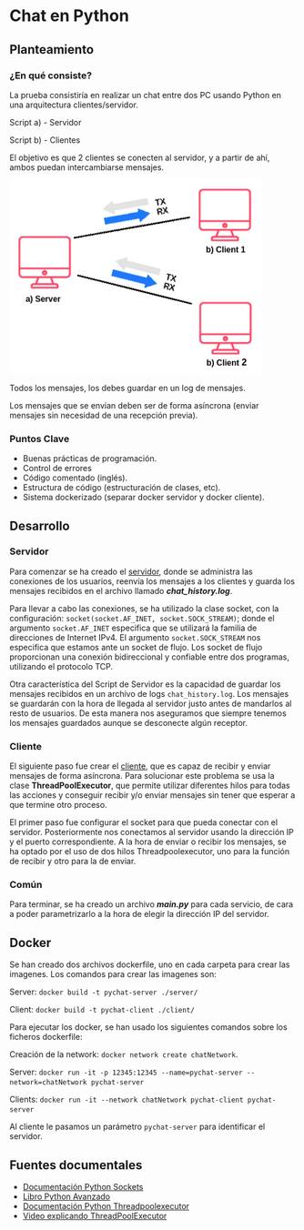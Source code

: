 # Chat en Python

## Planteamiento

### ¿En qué consiste?

La prueba consistiría en realizar un chat entre dos PC usando Python en una arquitectura clientes/servidor.

Script a) - Servidor

Script b) - Clientes

El objetivo es que 2 clientes se conecten al servidor, y a partir de ahí, ambos puedan intercambiarse mensajes.

![Connection picture](./media/image.png)

Todos los mensajes, los debes guardar en un log de mensajes.

Los mensajes que se envian deben ser de forma asíncrona (enviar mensajes sin necesidad de una recepción previa).

### Puntos Clave

- Buenas prácticas de programación.
- Control de errores
- Código comentado (inglés).
- Estructura de código (estructuración de clases, etc).
- Sistema dockerizado (separar docker servidor y docker cliente).

## Desarrollo

### Servidor

Para comenzar se ha creado el [servidor](./server/Server.py), donde se administra las conexiones de los usuarios, reenvía los mensajes a los clientes y guarda los mensajes recibidos en el archivo llamado ***chat_history.log***.

Para llevar a cabo las conexiones, se ha utilizado la clase socket, con la configuración: `socket(socket.AF_INET, socket.SOCK_STREAM)`; donde el argumento `socket.AF_INET` especifica que se utilizará la familia de direcciones de Internet IPv4. El argumento `socket.SOCK_STREAM` nos especifica que estamos ante un socket de flujo. Los socket de flujo proporcionan una conexión bidireccional y confiable entre dos programas, utilizando el protocolo TCP.

Otra característica del Script de Servidor es la capacidad de guardar los mensajes recibidos en un archivo de logs `chat_history.log`. Los mensajes se guardarán con la hora de llegada al servidor justo antes de mandarlos al resto de usuarios. De esta manera nos aseguramos que siempre tenemos los mensajes guardados aunque se desconecte algún receptor.

### Cliente

El siguiente paso fue crear el [cliente](./client/Client.py), que es capaz de recibir y enviar mensajes de forma asíncrona. Para solucionar este problema se usa la clase **ThreadPoolExecutor**, que permite utilizar diferentes hilos para todas las acciones y conseguir recibir y/o enviar mensajes sin tener que esperar a que termine otro proceso.

El primer paso fue configurar el socket para que pueda conectar con el servidor. Posteriormente nos conectamos al servidor usando la dirección IP y el puerto correspondiente.
A la hora de enviar o recibir los mensajes, se ha optado por el uso de dos hilos Threadpoolexecutor, uno para la función de recibir y otro para la de enviar.

### Común

Para terminar, se ha creado un archivo ***main.py*** para cada servicio, de cara a poder parametrizarlo a la hora de elegir la dirección IP del servidor.

## Docker

Se han creado dos archivos dockerfile, uno en cada carpeta para crear las imagenes. Los comandos para crear las imagenes son:

Server: `docker build -t pychat-server ./server/`

Client: `docker build -t pychat-client ./client/`

Para ejecutar los docker, se han usado los siguientes comandos sobre los ficheros dockerfile:

Creación de la network: `docker network create chatNetwork`.

Server: `docker run -it -p 12345:12345 --name=pychat-server --network=chatNetwork pychat-server`

Clients: `docker run -it --network chatNetwork pychat-client pychat-server`

Al cliente le pasamos un parámetro `pychat-server` para identificar el servidor.

## Fuentes documentales

- [Documentación Python Sockets](https://docs.python.org/es/3/howto/sockets.html)
- [Libro Python Avanzado](https://www.amazon.es/Python-avanzado-en-fin-semana/dp/B08XLGJQQG/ref=tmm_pap_swatch_0?_encoding=UTF8&qid=&sr=)
- [Documentación Python Threadpoolexecutor](https://docs.python.org/3/library/concurrent.futures.html#threadpoolexecutor)
- [Video explicando ThreadPoolExecutor](https://www.youtube.com/watch?v=2Koubj0fF9U)
